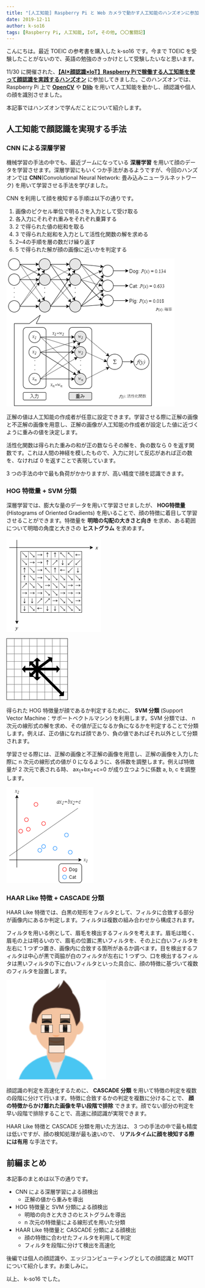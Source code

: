 ```yaml
---
title: "[人工知能] Raspberry Pi と Web カメラで動かす人工知能のハンズオンに参加してきました (前編)"
date: 2019-12-11
author: k-so16
tags: [Raspberry Pi, 人工知能, IoT, その他, 〇〇奮闘記]
---
```


こんにちは。最近 TOEIC の参考書を購入した k-so16 です。今まで TOEIC を受験したことがないので、英語の勉強のきっかけとして受験したいなと思います。

11/30 に開催された、**[【AI×顔認識×IoT】Raspberry Piで稼働する人工知能を使って顔認識を実践するハンズオン](https://monoxit.connpass.com/event/153411/)** に参加してきました。このハンズオンでは、 Raspberry Pi 上で **[OpenCV](https://opencv.org/)** や **[Dlib](http://dlib.net/)** を用いて人工知能を動かし、顔認識や個人の顔を識別させました。

本記事ではハンズオンで学んだことについて紹介します。

## 人工知能で顔認識を実現する手法
### CNN による深層学習
機械学習の手法の中でも、最近ブームになっている **深層学習** を用いて顔のデータを学習させます。深層学習にもいくつか手法があるようですが、今回のハンズオンでは **CNN**(Convolutional Neural Network: 畳み込みニューラルネットワーク) を用いて学習させる手法を学びました。

CNN を利用して顔を検知する手順は以下の通りです。

1. 画像のピクセル単位で明るさを入力として受け取る
1. 各入力にそれぞれ重みをそれぞれ乗算する
1. 2 で得られた値の総和を取る
1. 3 で得られた総和を入力として活性化関数の解を求める
1. 2~4の手順を層の数だけ繰り返す
1. 5 で得られた解が顔の画像に近いかを判定する

![](images/face-recognition-ai-on-raspberry-pi-prequel-1.png "CNN のアルゴリズムの概要")

正解の値は人工知能の作成者が任意に設定できます。学習させる際に正解の画像と不正解の画像を用意し、正解の画像が人工知能の作成者が設定した値に近づくように重みの値を決定します。

活性化関数は得られた重みの和が正の数ならその解を、負の数なら 0 を返す関数です。これは人間の神経を模したもので、入力に対して反応があれば正の数を、なければ 0 を返すことで表現しています。

3 つの手法の中で最も負荷がかかりますが、高い精度で顔を認識できます。

### HOG 特徴量 + SVM 分類
深層学習では、膨大な量のデータを用いて学習させましたが、 **HOG特徴量** (Histograms of Oriented Gradients) を用いることで、顔の特徴に着目して学習させることができます。特徴量を **明暗の勾配の大きさと向き** を求め、ある範囲について明暗の角度と大きさの **ヒストグラム** を求めます。

![](images/face-recognition-ai-on-raspberry-pi-prequel-2.png "ある範囲のピクセルごとの明暗の向き")

![](images/face-recognition-ai-on-raspberry-pi-prequel-3.png "ある範囲の明暗の向きと大きさをヒストグラムで表現")

得られた HOG 特徴量が顔であるか判定するために、 **SVM 分類** (Support Vector Machine：サポートベクトルマシン) を利用します。SVM 分類では、 n 次元の線形式の解を求め、その値が正になるか負になるかを判定することで分類します。例えば、正の値になれば顔であり、負の値であればそれ以外として分類されます。

学習させる際には、正解の画像と不正解の画像を用意し、正解の画像を入力した際に n 次元の線形式の値が 0 になるように、各係数を調整します。例えば特徴量が 2 次元で表される時、 ax<sub>1</sub>+bx<sub>2</sub>+c=0 が成り立つように係数 a, b, c を調整します。

![](images/face-recognition-ai-on-raspberry-pi-prequel-4.png "SVM による分類の概要")

### HAAR Like 特徴 + CASCADE 分類
HAAR Like 特徴では、白黒の矩形をフィルタとして、フィルタに合致する部分が画像内にあるか判定します。フィルタは複数の組み合わせから構成されます。

フィルタを用いる例として、眉毛を検出するフィルタを考えます。眉毛は暗く、眉毛の上は明るいので、眉毛の位置に黒いフィルタを、その上に白いフィルタを左右に 1 つずつ置き、画像内に合致する箇所があるか調べます。目を検出するフィルタは中心が黒で両脇が白のフィルタが左右に 1 つずつ、口を検出するフィルタは黒いフィルタの下に白いフィルタといった具合に、顔の特徴に基づいて複数のフィルタを設置します。

![](images/face-recognition-ai-on-raspberry-pi-prequel-5.png "HAAR Like 特徴で利用するフィルタの例")

顔認識の判定を高速化するために、 **CASCADE 分類** を用いて特徴の判定を複数の段階に分けて行います。特徴に合致するかの判定を複数に分けることで、 **顔の特徴からかけ離れた画像を早い段階で排除** できます。顔でない部分の判定を早い段階で排除することで、高速に顔認識が実現できます。

HAAR Like 特徴と CASCADE 分類を用いた方法は、 3 つの手法の中で最も精度は低いですが、顔の検知処理が最も速いので、 **リアルタイムに顔を検知する際には有用** な手法です。

## 前編まとめ
本記事のまとめは以下の通りです。

- CNN による深層学習による顔検出
    - 正解の値から重みを導出
- HOG 特徴量と SVM 分類による顔検出
    - 明暗の向きと大きさのヒストグラムを導出
    - n 次元の特徴量による線形式を用いた分類
- HAAR Like 特徴量と CASCADE 分類による顔検出
    - 顔の特徴に合わせたフィルタを利用して判定
    - フィルタを段階に分けて検出を高速化

後編では個人の顔認識や、エッジコンピューティングとしての顔認識と MQTT について紹介します。お楽しみに。

以上、 k-so16 でした。
